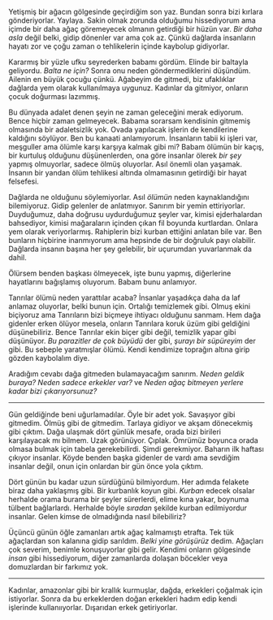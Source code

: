 Yetişmiş bir ağacın gölgesinde geçirdiğim son yaz. Bundan sonra bizi kırlara gönderiyorlar. Yaylaya. Sakin olmak zorunda olduğumu hissediyorum ama içimde bir daha ağaç göremeyecek olmanın getirdiği bir hüzün var. *Bir daha asla* değil belki, gidip dönenler var ama çok az. Çünkü dağlarda insanların hayatı zor ve çoğu zaman o tehlikelerin içinde kaybolup gidiyorlar. 

Kararmış bir yüzle ufku seyrederken babamı gördüm. Elinde bir baltayla geliyordu. *Balta ne için?* Sonra onu neden göndermediklerini düşündüm. Ailenin en büyük çocuğu çünkü. Ağabeyim de gitmedi, biz ufaklıklar dağlarda yem olarak kullanılmaya uygunuz. Kadınlar da gitmiyor, onların çocuk doğurması lazımmış. 

Bu dünyada adalet denen şeyin ne zaman geleceğini merak ediyorum. Bence hiçbir zaman gelmeyecek. Babama sorarsam kendisinin gitmemiş olmasında bir adaletsizlik yok. Ovada yapılacak işlerin de kendilerine kaldığını söylüyor. Ben bu kanaati anlamıyorum. İnsanların tabii ki işleri var, meşguller ama ölümle karşı karşıya kalmak gibi mi? Babam ölümün bir kaçış, bir kurtuluş olduğunu düşünenlerden, ona göre insanlar ölerek *bir şey* yapmış olmuyorlar, sadece ölmüş oluyorlar. Asıl önemli olan yaşamak. İnsanın bir yandan ölüm tehlikesi altında olmamasının getirdiği bir hayat felsefesi. 

Dağlarda ne olduğunu söylemiyorlar. Asıl *ölümün* neden kaynaklandığını bilemiyoruz. Gidip gelenler de anlatmıyor. Sanırım bir yemin ettiriyorlar. Duyduğumuz, daha doğrusu uydurduğumuz şeyler var, kimisi ejderhalardan bahsediyor, kimisi mağaraların içinden çıkan fil boyunda kurtlardan. Onlara yem olarak veriyorlarmış. Rahiplerin bizi kurban ettiğini anlatan bile var. Ben bunların hiçbirine inanmıyorum ama hepsinde de bir doğruluk payı olabilir. Dağlarda insanın başına her şey gelebilir, bir uçurumdan yuvarlanmak da dahil. 

Ölürsem benden başkası ölmeyecek, işte bunu yapmış, diğerlerine hayatlarını bağışlamış oluyorum. Babam bunu anlamıyor. 

Tanrılar ölümü neden yarattılar acaba? İnsanlar yaşadıkça daha da laf anlamaz oluyorlar, belki bunun için. Ortalığı temizlemek gibi. Olmuş ekini biçiyoruz ama Tanrıların bizi biçmeye ihtiyacı olduğunu sanmam. Hem dağa gidenler erken ölüyor mesela, onların Tanrılara koruk üzüm gibi geldiğini düşünebiliriz. Bence Tanrılar ekin biçer gibi değil, temizlik yapar gibi düşünüyor. *Bu parazitler de çok büyüdü* der gibi, *şurayı bir süpüreyim* der gibi. Bu sebeple yaratmışlar ölümü. Kendi kendimize toprağın altına girip gözden kaybolalım diye. 

Aradığım cevabı dağa gitmeden bulamayacağım sanırım. *Neden geldik buraya?* *Neden sadece erkekler var?* ve *Neden ağaç bitmeyen yerlere kadar bizi çıkarıyorsunuz?*

------

Gün geldiğinde beni uğurlamadılar. Öyle bir adet yok. Savaşıyor gibi gitmedim. Ölmüş gibi de gitmedim. Tarlaya gidiyor ve akşam dönecekmiş gibi çıktım. Dağa ulaşmak dört günlük mesafe, orada bizi birileri karşılayacak mı bilmem. Uzak görünüyor. Çıplak. Ömrümüz boyunca orada olmasa bulmak için tabela gerekebilirdi. Şimdi gerekmiyor. Baharın ilk haftası çıkıyor insanlar. Köyde benden başka gidenler de vardı ama sevdiğim insanlar değil, onun için onlardan bir gün önce yola çıktım. 

Dört günün bu kadar uzun sürdüğünü bilmiyordum. Her adımda felakete biraz daha yaklaşmış gibi. Bir kurbanlık koyun gibi. *Kurban* edecek olsalar herhalde orama burama bir şeyler sürerlerdi, elime kına yakar, boynuma tülbent bağlarlardı. Herhalde böyle *sıradan* şekilde kurban edilmiyordur insanlar. Gelen kimse de olmadığında nasıl bilebiliriz?

Üçüncü günün öğle zamanları artık ağaç kalmamıştı etrafta. Tek tük ağaçlardan son kalanına gidip sarıldım. *Belki yine görüşürüz* dedim. Ağaçları çok severim, benimle konuşuyorlar gibi gelir. Kendimi onların gölgesinde *insan* gibi hissediyorum, diğer zamanlarda dolaşan böcekler veya domuzlardan bir farkımız yok. 

----

Kadınlar, amazonlar gibi bir krallık kurmuşlar, dağda, erkekleri çoğalmak için istiyorlar. Sonra da bu erkeklerden doğan erkekleri hadım edip kendi işlerinde kullanııyorlar. Dışarıdan erkek getiriyorlar. 
